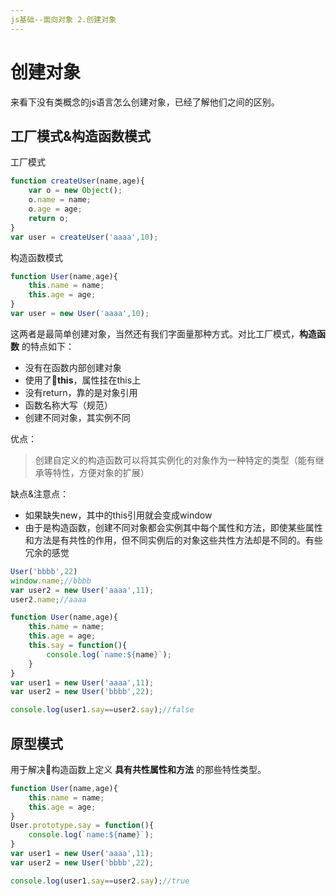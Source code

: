 ```yaml
---
js基础--面向对象 2.创建对象
---
```

# 创建对象
来看下没有类概念的js语言怎么创建对象，已经了解他们之间的区别。

## 工厂模式&构造函数模式
工厂模式
````js
function createUser(name,age){
    var o = new Object();
    o.name = name;
    o.age = age;
    return o;
}
var user = createUser('aaaa',10);
````

构造函数模式
````js
function User(name,age){
    this.name = name;
    this.age = age;
}
var user = new User('aaaa',10);
````

这两者是最简单创建对象，当然还有我们字面量那种方式。对比工厂模式，**构造函数** 的特点如下：
- 没有在函数内部创建对象
- 使用了**this**，属性挂在this上
- 没有return，靠的是对象引用
- 函数名称大写（规范）
- 创建不同对象，其实例不同

优点：
> 创建自定义的构造函数可以将其实例化的对象作为一种特定的类型（能有继承等特性，方便对象的扩展）

缺点&注意点：
- 如果缺失new，其中的this引用就会变成window
- 由于是构造函数，创建不同对象都会实例其中每个属性和方法，即使某些属性和方法是有共性的作用，但不同实例后的对象这些共性方法却是不同的。有些冗余的感觉

````js
User('bbbb',22)
window.name;//bbbb
var user2 = new User('aaaa',11);
user2.name;//aaaa
````
````js
function User(name,age){
    this.name = name;
    this.age = age;
    this.say = function(){
        console.log(`name:${name}`);
    }
}
var user1 = new User('aaaa',11);
var user2 = new User('bbbb',22);

console.log(user1.say==user2.say);//false
````

## 原型模式
用于解决构造函数上定义 **具有共性属性和方法** 的那些特性类型。

````js
function User(name,age){
    this.name = name;
    this.age = age;
}
User.prototype.say = function(){
    console.log(`name:${name}`);
}
var user1 = new User('aaaa',11);
var user2 = new User('bbbb',22);

console.log(user1.say==user2.say);//true
````